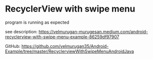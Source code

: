 # RecyclerView with swipe menu

program is running as expected

see description: https://velmurugan-murugesan.medium.com/android-recyclerview-with-swipe-menu-example-86259df97907

GitHub: https://github.com/velmurugan35/Android-Example/tree/master/RecyclerviewWithSwipeMenuAndroidJava

